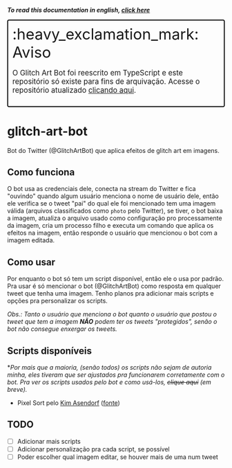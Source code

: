 ***To read this documentation in english, [click here](./README-en-us.md)***

<div style="border: solid 2px black; border-radius:4px; padding:10px">
  <span style="font-size: 2.5em"> :heavy_exclamation_mark: Aviso</span>
  <p style="font-size: 1.2em">O Glitch Art Bot foi reescrito em TypeScript e este repositório só existe para fins de arquivação. Acesse o repositório atualizado <a href="https://github.com/friaca/glitch-art-bot-ts">clicando aqui</a>.</p>
</div>

# glitch-art-bot

Bot do Twitter (@GlitchArtBot) que aplica efeitos de glitch art em imagens.

## Como funciona

O bot usa as credenciais dele, conecta na stream do Twitter e fica "ouvindo" quando algum usuário menciona o nome de usuário dele, então ele verifica se o tweet "pai" do qual ele foi mencionado tem uma imagem válida (arquivos classificados como `photo` pelo Twitter), se tiver, o bot baixa a imagem, atualiza o arquivo usado como configuração pro processamente da imagem, cria um processo filho e executa um comando que aplica os efeitos na imagem, então responde o usuário que mencionou o bot com a imagem editada.

## Como usar

Por enquanto o bot só tem um script disponível, então ele o usa por padrão. Pra usar é só mencionar o bot (@GlitchArtBot) como resposta em qualquer tweet que tenha uma imagem. Tenho planos pra adicionar mais scripts e opções pra personalizar os scripts.

*Obs.: Tanto o usuário que menciona o bot quanto o usuário que postou o tweet que tem a imagem **NÃO** podem ter os tweets "protegidos", senão o bot não consegue enxergar os tweets.*

## Scripts disponíveis

**Por mais que a maioria, (senão todos) os scripts não sejam de autoria minha, eles tiveram que ser ajustados pra funcionarem corretamente com o bot. Pra ver os scripts usados pelo bot e como usá-los, ~~clique aqui~~ (em breve).*

- Pixel Sort pelo [Kim Asendorf](https://github.com/kimasendorf) ([fonte](https://github.com/kimasendorf/ASDFPixelSort/blob/master/ASDFPixelSort.pde))

## TODO

- [ ] Adicionar mais scripts
- [ ] Adicionar personalização pra cada script, se possível
- [ ] Poder escolher qual imagem editar, se houver mais de uma num tweet